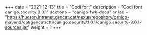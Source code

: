 +++
date        = "2021-12-13"
title       = "Codi font"
description = "Codi font canigo.security 3.0.1"
sections    = "canigo-fwk-docs"
enllac		= "https://hudson.intranet.gencat.cat/nexus/repository/canigo-maven2/cat/gencat/ctti/canigo.security/3.0.1/canigo.security-3.0.1-sources.jar"
weight		= 1
+++
